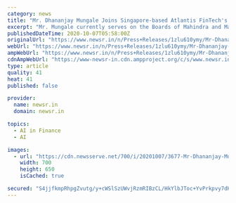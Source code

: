 ```yaml
---
category: news
title: "Mr. Dhananjay Mungale Joins Singapore-based Atlantis FinTech's Advisory Board"
excerpt: "Mr. Mungale currently serves on the Boards of Mahindra and Mahindra Financial Services, DSP Asset Management Company, and select other large public and"
publishedDateTime: 2020-10-07T05:58:00Z
originalUrl: "https://www.newsr.in/n/Press+Releases/1zlu610ymy/Mr-Dhananjay-Mungale-Joins-Singapore-based-Atlantis-FinTech.htm"
webUrl: "https://www.newsr.in/n/Press+Releases/1zlu610ymy/Mr-Dhananjay-Mungale-Joins-Singapore-based-Atlantis-FinTech.htm"
ampWebUrl: "https://www.newsr.in/n/Press+Releases/1zlu610ymy/Mr-Dhananjay-Mungale-Joins-Singapore-based-Atlantis-FinTech.htm"
cdnAmpWebUrl: "https://www-newsr-in.cdn.ampproject.org/c/s/www.newsr.in/n/Press+Releases/1zlu610ymy/Mr-Dhananjay-Mungale-Joins-Singapore-based-Atlantis-FinTech.htm"
type: article
quality: 41
heat: 41
published: false

provider:
  name: newsr.in
  domain: newsr.in

topics:
  - AI in Finance
  - AI

images:
  - url: "https://cdn.newsserve.net/700/i/20201007/3677-Mr-Dhananjay-Mungale-Joins-Singapore-based-Atlantis-FinTech.jpg"
    width: 700
    height: 650
    isCached: true

secured: "S4jjfkmpRhpgZvutg/y+cWSlSzUWvjRzmRIBzCL/HkYlbJToc+YvPrkpvy7dK5dJWpjPvPcI559odgDYlCxaX960sK4pDwarHCdJGksz2O7qs6I4Kv4MBL3fJiC6opUrycJ0u0n8lvsERKnTVWbecfOKDxdVTKBc1AhMT8aUK7RPipdyICrmXUEDKK/+L45SDB+EVb4WjfCtgbak1WnxAtSCMGlU6jki5O9qB+oW7BkoecGEC8ehUF7/a7dzAi5/SuI/pAozyIH6JiKDeFwWIE1/gEd7MZACudNGfxtHQzKxQCnUv0VfdYjnUTD05rUgok6EXldyPcqRePGTfzCU/o3OR7tDu4h5qTlII0EKZW8=;vJJGbRQOd7qDSieKNcrrTg=="
---
```



